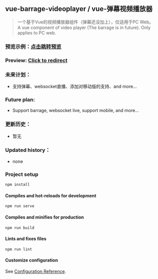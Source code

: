 ## vue-barrage-videoplayer / vue-弹幕视频播放器

> 一个基于Vue的视频播放器组件（弹幕还没加上），仅适用于PC Web。\
A vue component of video player (The barrage is in future). Only applies to PC web.

### 预览示例：[点击跳转预览](https://recomi.site/files/works/barrage-video-player/)

### Preview: [Click to redirect](https://recomi.site/files/works/barrage-video-player/)

### 未来计划：
- 支持弹幕、websocket直播、添加对移动版的支持、and more...

### Future plan: 
- Support barrage, websocket live, support mobile, and more...

### 更新历史：
- 暂无

### Updated history：
- none

### Project setup
```
npm install
```

#### Compiles and hot-reloads for development
```
npm run serve
```

#### Compiles and minifies for production
```
npm run build
```

#### Lints and fixes files
```
npm run lint
```

#### Customize configuration
See [Configuration Reference](https://cli.vuejs.org/config/).
